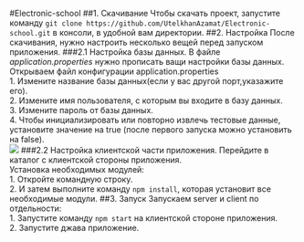 #Electronic-school
##1. Скачивание
   Чтобы скачать проект, запустите команду `git clone https://github.com/UtelkhanAzamat/Electronic-school.git` в консоли, в удобной вам директории.
##2. Настройка
   После скачивания, нужно настроить несколько вещей перед запуском приложения.
###2.1  Настройка базы данных.
   В файле *application.properties* нужно прописать ващи настройки базы данных.\
      Открываем файл конфигурации application.properties\
         1. Измените название базы данных(если у вас другой порт,указажите его).\
         2. Измените имя пользователя, с которым вы входите в базу данных.\
         3. Измените пароль от базы данных.\
         4. Чтобы инициализировать или повторно извлечь тестовые данные, установите значение на true (после первого запуска можно установить на false).\
         <img src="C:\Users\Myskill.PC\Downloads\тестовое задание\ElectronicSchool\server\e-school\db.png"/>
###2.2  Настройка клиентской части приложения.
  Перейдите в каталог с клиентской стороны приложения.\
      Установка необходимых модулей:\
         1. Откройте командную строку.\
         2. И затем выполните команду ``npm install``, которая установит все необходимые модули.
##3. Запуск
   Запускаем server и client по отдельности:\
      1. Запустите команду `npm start` на клиентской сторонe приложения.\
      2. Запустите джава приложение.
